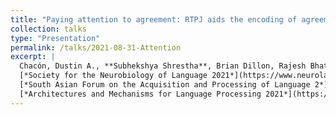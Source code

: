 ```yaml
---
title: "Paying attention to agreement: RTPJ aids the encoding of agreement in Hindi"
collection: talks
type: "Presentation"
permalink: /talks/2021-08-31-Attention
excerpt: |
  Chacón, Dustin A., **Subhekshya Shrestha**, Brian Dillon, Rajesh Bhatt, Diogo Almeida, Alec Marantz.<br />
  [*Society for the Neurobiology of Language 2021*](https://www.neurolang.org/2023/past-meetings/)<br />
  [*South Asian Forum on the Acquisition and Processing of Language 2*](https://sites.google.com/view/safal2021/home)<br />
  [*Architectures and Mechanisms for Language Processing 2021*](https://amlap2021.github.io)
---
```


